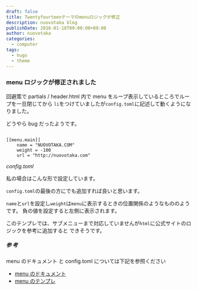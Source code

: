 ```yaml
---
draft: false
title: Twentyfourteenテーマのmenuロジックが修正
description: nuovotaka blog
publishDate: 2016-01-18T09:00:00+09:00
author: nuovotaka
categories:
  - computer
tags:
  - hugo
  - theme
---
```


### menu ロジックが修正されました

回避策で partials / header.html 内で menu をループ表示しているところでループを一旦閉じてから
`li`をつけていましたが`config.toml`に記述して動くようになりました。

どうやら bug だったようです。

```

[[menu.main]]
    name = "NUOVOTAKA.COM"
    weight = -100
    url = "http://nuovotaka.com"

```

_config.toml_

私の場合はこんな形で設定しています。

`config.toml`の最後の方にでも追加すれば良いと思います。

`name`と`url`を設定し`weight`は`menu`に表示するときの位置関係のようなもののようです。
負の値を設定すると左側に表示されます。

このテンプレでは、サブメニューまで対応していませんが`html`に公式サイトのロジックを参考に追加すると
できそうです。

##### 参 考

menu のドキュメント と config.toml については下記を参照ください

- [menu のドキュメント](https://gohugo.io/extras/menus/)
- [menu のテンプレ](https://github.com/spf13/hugo/blob/master/docs/config.toml)
